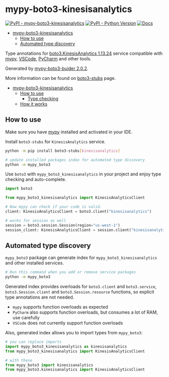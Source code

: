 # mypy-boto3-kinesisanalytics

[![PyPI - mypy-boto3-kinesisanalytics](https://img.shields.io/pypi/v/mypy-boto3-kinesisanalytics.svg?color=blue)](https://pypi.org/project/mypy-boto3-kinesisanalytics)
[![PyPI - Python Version](https://img.shields.io/pypi/pyversions/mypy-boto3-kinesisanalytics.svg?color=blue)](https://pypi.org/project/mypy-boto3-kinesisanalytics)
[![Docs](https://img.shields.io/readthedocs/mypy-boto3-builder.svg?color=blue)](https://mypy-boto3-builder.readthedocs.io/)

- [mypy-boto3-kinesisanalytics](#mypy-boto3-kinesisanalytics)
  - [How to use](#how-to-use)
  - [Automated type discovery](#automated-type-discovery)


Type annotations for
[boto3.KinesisAnalytics 1.13.24](https://boto3.amazonaws.com/v1/documentation/api/1.13.24/reference/services/kinesisanalytics.html#KinesisAnalytics) service
compatible with [mypy](https://github.com/python/mypy), [VSCode](https://code.visualstudio.com/),
[PyCharm](https://www.jetbrains.com/pycharm/) and other tools.

Generated by [mypy-boto3-buider 2.0.2](https://github.com/vemel/mypy_boto3_builder).

More information can be found on [boto3-stubs](https://pypi.org/project/boto3-stubs/) page.

- [mypy-boto3-kinesisanalytics](#mypy-boto3-kinesisanalytics)
  - [How to use](#how-to-use)
    - [Type checking](#type-checking)
  - [How it works](#how-it-works)

## How to use

Make sure you have [mypy](https://github.com/python/mypy) installed and activated in your IDE.

Install `boto3-stubs` for `KinesisAnalytics` service.

```bash
python -m pip install boto3-stubs[kinesisanalytics]

# update installed packages index for automated type discovery
python -m mypy_boto3
```

Use `boto3` with `mypy_boto3_kinesisanalytics` in your project and enjoy type checking and auto-complete.

```python
import boto3

from mypy_boto3_kinesisanalytics import KinesisAnalyticsClient

# Now mypy can check if your code is valid.
client: KinesisAnalyticsClient = boto3.client("kinesisanalytics")

# works for session as well
session = boto3.session.Session(region="us-west-1")
session_client: KinesisAnalyticsClient = session.client("kinesisanalytics")

```

## Automated type discovery

`mypy_boto3` package can generate index for `mypy_boto3_kinesisanalytics` and other installed services.

```bash
# Run this command when you add or remove service packages
python -m mypy_boto3
```

Generated index provides overloads for `boto3.client` and `boto3.service`,
`boto3.Session.client` and `boto3.Session.resource` functions,
so explicit type annotations are not needed.

- `mypy` supports function overloads as expected
- `PyCharm` also supports function overloads, but consumes a lot of RAM, use carefully
- `VSCode` does not currently support function overloads

Also, generated index allows you to import types from `mypy_boto3`:

```python
# you can replace imports
import mypy_boto3_kinesisanalytics as kinesisanalytics
from mypy_boto3_kinesisanalytics import KinesisAnalyticsClient

# with these
from mypy_boto3 import kinesisanalytics
from mypy_boto3.kinesisanalytics import KinesisAnalyticsClient
```